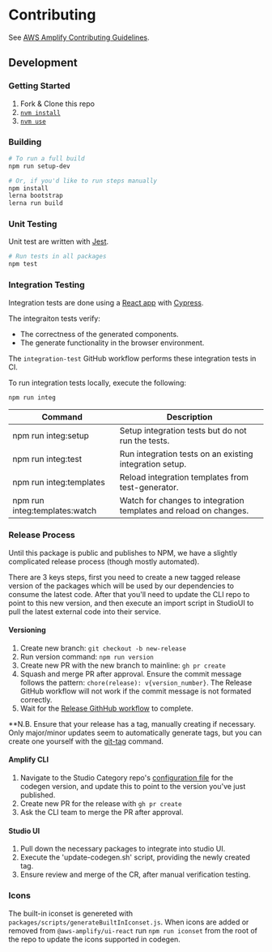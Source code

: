 # Contributing

See [AWS Amplify Contributing Guidelines](https://github.com/aws-amplify/.github/blob/master/CONTRIBUTING.md).

## Development

### Getting Started

1. Fork & Clone this repo
1. [`nvm install`](https://github.com/nvm-sh/nvm)
1. [`nvm use`](https://github.com/nvm-sh/nvm)

### Building

```sh
# To run a full build
npm run setup-dev

# Or, if you'd like to run steps manually
npm install
lerna bootstrap
lerna run build
```

### Unit Testing

Unit test are written with [Jest](https://jestjs.io/).

```sh
# Run tests in all packages
npm test
```

### Integration Testing

Integration tests are done using a [React app](https://github.com/facebook/create-react-app) with
[Cypress](https://www.cypress.io/).

The integraiton tests verify:

- The correctness of the generated components.
- The generate functionality in the browser environment.

The `integration-test` GitHub workflow performs these integration tests in CI.

To run integration tests locally, execute the following:

```sh
npm run integ
```

| Command                       | Description                                                       |
| ----------------------------- | ----------------------------------------------------------------- |
| npm run integ:setup           | Setup integration tests but do not run the tests.                 |
| npm run integ:test            | Run integration tests on an existing integration setup.           |
| npm run integ:templates       | Reload integration templates from test-generator.                 |
| npm run integ:templates:watch | Watch for changes to integration templates and reload on changes. |

### Release Process

Until this package is public and publishes to NPM, we have a slightly complicated release process (though mostly automated).

There are 3 keys steps, first you need to create a new tagged release version of the packages which will be used by our dependencies to consume the latest code. After that you'll need to update the CLI repo to point to this new version, and then execute an import script in StudioUI to pull the latest external code into their service.

#### Versioning

1. Create new branch: `git checkout -b new-release`
1. Run version command: `npm run version`
1. Create new PR with the new branch to mainline: `gh pr create`
1. Squash and merge PR after approval.
   Ensure the commit message follows the pattern: `chore(release): v{version_number}`.
   The Release GitHub workflow will not work if the commit message is not formated correctly.
1. Wait for the [Release GithHub workflow](https://github.com/aws-amplify/amplify-codegen-ui/actions/workflows/release.yml) to complete.

\*\*N.B. Ensure that your release has a tag, manually creating if necessary. Only major/minor updates seem to automatically generate tags, but you can create one yourself with the [git-tag](https://git-scm.com/docs/git-tag) command.

#### Amplify CLI

1. Navigate to the Studio Category repo's [configuration file](https://github.com/johnpc/amplify-category-studio/blob/master/.github/variables/codegenVersion.env) for the codegen version, and update this to point to the version you've just published.
1. Create new PR for the release with `gh pr create`
1. Ask the CLI team to merge the PR after approval.

#### Studio UI

1. Pull down the necessary packages to integrate into studio UI.
1. Execute the 'update-codegen.sh' script, providing the newly created tag.
1. Ensure review and merge of the CR, after manual verification testing.

### Icons

The built-in iconset is genereted with `packages/scripts/generateBuiltInIconset.js`.
When icons are added or removed from `@aws-amplify/ui-react` run `npm run iconset` from the root of the repo to update the icons supported in codegen.
